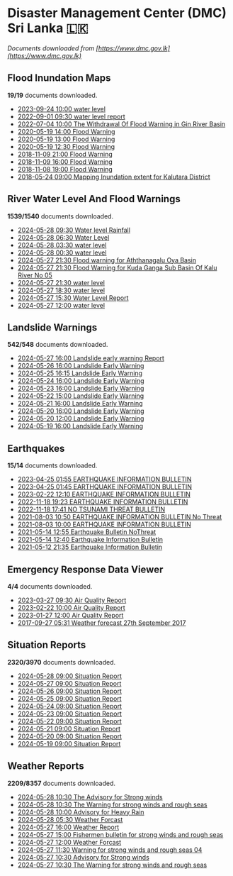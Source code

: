 # Disaster Management Center (DMC) Sri Lanka :sri_lanka:

*Documents downloaded from [https://www.dmc.gov.lk](https://www.dmc.gov.lk)*

## Flood Inundation Maps

**19/19** documents downloaded.

* [2023-09-24 10:00 water level](data/flood-inundation-maps/20230924.1000.water-level.pdf)
* [2022-09-01 09:30 water level report](data/flood-inundation-maps/20220901.0930.water-level-report.pdf)
* [2022-07-04 10:00 The Withdrawal Of Flood Warning in Gin River Basin](data/flood-inundation-maps/20220704.1000.the-withdrawal-of-flood-warning-in-gin-river-basin.pdf)
* [2020-05-19 14:00 Flood Warning](data/flood-inundation-maps/20200519.1400.flood-warning.pdf)
* [2020-05-19 13:00 Flood Warning](data/flood-inundation-maps/20200519.1300.flood-warning.pdf)
* [2020-05-19 12:30 Flood Warning](data/flood-inundation-maps/20200519.1230.flood-warning.pdf)
* [2018-11-09 21:00 Flood Warning](data/flood-inundation-maps/20181109.2100.flood-warning.PDF)
* [2018-11-09 16:00 Flood Warning](data/flood-inundation-maps/20181109.1600.flood-warning.PDF)
* [2018-11-08 19:00 Flood Warning](data/flood-inundation-maps/20181108.1900.flood-warning.PDF)
* [2018-05-24 09:00 Mapping Inundation extent for Kalutara District](data/flood-inundation-maps/20180524.0900.mapping-inundation-extent-for-kalutara-district.pdf)

## River Water Level And Flood Warnings

**1539/1540** documents downloaded.

* [2024-05-28 09:30 Water level  Rainfall](data/river-water-level-and-flood-warnings/20240528.0930.water-level-rainfall.pdf)
* [2024-05-28 06:30 Water Level](data/river-water-level-and-flood-warnings/20240528.0630.water-level.pdf)
* [2024-05-28 03:30 water level](data/river-water-level-and-flood-warnings/20240528.0330.water-level.pdf)
* [2024-05-28 00:30 water level](data/river-water-level-and-flood-warnings/20240528.0030.water-level.pdf)
* [2024-05-27 21:30 Flood warning for Aththanagalu Oya Basin](data/river-water-level-and-flood-warnings/20240527.2130.flood-warning-for-aththanagalu-oya-basin.pdf)
* [2024-05-27 21:30 Flood Warning for Kuda Ganga Sub Basin Of Kalu River  No 05](data/river-water-level-and-flood-warnings/20240527.2130.flood-warning-for-kuda-ganga-sub-basin-of-kalu-river-no-05.pdf)
* [2024-05-27 21:30 water level](data/river-water-level-and-flood-warnings/20240527.2130.water-level.pdf)
* [2024-05-27 18:30 water level](data/river-water-level-and-flood-warnings/20240527.1830.water-level.pdf)
* [2024-05-27 15:30 Water Level Report](data/river-water-level-and-flood-warnings/20240527.1530.water-level-report.pdf)
* [2024-05-27 12:00 water level](data/river-water-level-and-flood-warnings/20240527.1200.water-level.pdf)

## Landslide Warnings

**542/548** documents downloaded.

* [2024-05-27 16:00 Landslide early warning Report](data/landslide-warnings/20240527.1600.landslide-early-warning-report.pdf)
* [2024-05-26 16:00 Landslide Early Warning](data/landslide-warnings/20240526.1600.landslide-early-warning.pdf)
* [2024-05-25 16:15 Landslide Early Warning](data/landslide-warnings/20240525.1615.landslide-early-warning.pdf)
* [2024-05-24 16:00 Landslide Early Warning](data/landslide-warnings/20240524.1600.landslide-early-warning.pdf)
* [2024-05-23 16:00 Landslide Early Warning](data/landslide-warnings/20240523.1600.landslide-early-warning.pdf)
* [2024-05-22 15:00 Landslide Early Warning](data/landslide-warnings/20240522.1500.landslide-early-warning.pdf)
* [2024-05-21 16:00 Landslide Early Warning](data/landslide-warnings/20240521.1600.landslide-early-warning.pdf)
* [2024-05-20 16:00 Landslide Early Warning](data/landslide-warnings/20240520.1600.landslide-early-warning.pdf)
* [2024-05-20 12:00 Landslide Early Warning](data/landslide-warnings/20240520.1200.landslide-early-warning.pdf)
* [2024-05-19 16:00 Landslide Early Warning](data/landslide-warnings/20240519.1600.landslide-early-warning.pdf)

## Earthquakes

**15/14** documents downloaded.

* [2023-04-25 01:55 EARTHQUAKE INFORMATION BULLETIN](data/earthquakes/20230425.0155.earthquake-information-bulletin.pdf)
* [2023-04-25 01:45 EARTHQUAKE INFORMATION BULLETIN](data/earthquakes/20230425.0145.earthquake-information-bulletin.pdf)
* [2023-02-22 12:10 EARTHQUAKE INFORMATION BULLETIN](data/earthquakes/20230222.1210.earthquake-information-bulletin.pdf)
* [2022-11-18 19:23 EARTHQUAKE INFORMATION BULLETIN](data/earthquakes/20221118.1923.earthquake-information-bulletin.pdf)
* [2022-11-18 17:41 NO TSUNAMI THREAT BULLETIN](data/earthquakes/20221118.1741.no-tsunami-threat-bulletin.pdf)
* [2021-08-03 10:50 EARTHQUAKE INFORMATION BULLETIN No Threat](data/earthquakes/20210803.1050.earthquake-information-bulletin-no-threat.pdf)
* [2021-08-03 10:00 EARTHQUAKE INFORMATION BULLETIN](data/earthquakes/20210803.1000.earthquake-information-bulletin.pdf)
* [2021-05-14 12:55 Earthquake Bulletin NoThreat](data/earthquakes/20210514.1255.earthquake-bulletin-nothreat.pdf)
* [2021-05-14 12:40 Earthquake Information Bulletin](data/earthquakes/20210514.1240.earthquake-information-bulletin.pdf)
* [2021-05-12 21:35 Earthquake Information Bulletin](data/earthquakes/20210512.2135.earthquake-information-bulletin.pdf)

## Emergency Response Data Viewer

**4/4** documents downloaded.

* [2023-03-27 09:30 Air Quality Report](data/emergency-response-data-viewer/20230327.0930.air-quality-report.pdf)
* [2023-02-22 10:00 Air Quality Report](data/emergency-response-data-viewer/20230222.1000.air-quality-report.pdf)
* [2023-01-27 12:00 Air Quality Report](data/emergency-response-data-viewer/20230127.1200.air-quality-report.pdf)
* [2017-09-27 05:31 Weather forecast 27th September 2017](data/emergency-response-data-viewer/20170927.0531.weather-forecast-27th-september-2017.pdf)

## Situation Reports

**2320/3970** documents downloaded.

* [2024-05-28 09:00 Situation Report](data/situation-reports/20240528.0900.situation-report.pdf)
* [2024-05-27 09:00 Situation Report](data/situation-reports/20240527.0900.situation-report.pdf)
* [2024-05-26 09:00 Situation Report](data/situation-reports/20240526.0900.situation-report.pdf)
* [2024-05-25 09:00 Situation Report](data/situation-reports/20240525.0900.situation-report.pdf)
* [2024-05-24 09:00 Situation Report](data/situation-reports/20240524.0900.situation-report.pdf)
* [2024-05-23 09:00 Situation Report](data/situation-reports/20240523.0900.situation-report.pdf)
* [2024-05-22 09:00 Situation Report](data/situation-reports/20240522.0900.situation-report.pdf)
* [2024-05-21 09:00 Situation Report](data/situation-reports/20240521.0900.situation-report.pdf)
* [2024-05-20 09:00 Situation Report](data/situation-reports/20240520.0900.situation-report.pdf)
* [2024-05-19 09:00 Situation Report](data/situation-reports/20240519.0900.situation-report.pdf)

## Weather Reports

**2209/8357** documents downloaded.

* [2024-05-28 10:30 The Advisory for Strong winds](data/weather-reports/20240528.1030.the-advisory-for-strong-winds.pdf)
* [2024-05-28 10:30 The Warning for strong winds and rough seas](data/weather-reports/20240528.1030.the-warning-for-strong-winds-and-rough-seas.pdf)
* [2024-05-28 10:00 Advisory for Heavy Rain](data/weather-reports/20240528.1000.advisory-for-heavy-rain.pdf)
* [2024-05-28 05:30 Weather Forcast](data/weather-reports/20240528.0530.weather-forcast.pdf)
* [2024-05-27 16:00 Weather Report](data/weather-reports/20240527.1600.weather-report.pdf)
* [2024-05-27 15:00 Fishermen bulletin for strong winds and rough seas](data/weather-reports/20240527.1500.fishermen-bulletin-for-strong-winds-and-rough-seas.pdf)
* [2024-05-27 12:00 Weather Forcast](data/weather-reports/20240527.1200.weather-forcast.pdf)
* [2024-05-27 11:30 Warning for strong winds and rough seas  04](data/weather-reports/20240527.1130.warning-for-strong-winds-and-rough-seas-04.pdf)
* [2024-05-27 10:30 Advisory for Strong winds](data/weather-reports/20240527.1030.advisory-for-strong-winds.pdf)
* [2024-05-27 10:30 The Warning for strong winds and rough seas](data/weather-reports/20240527.1030.the-warning-for-strong-winds-and-rough-seas.pdf)
